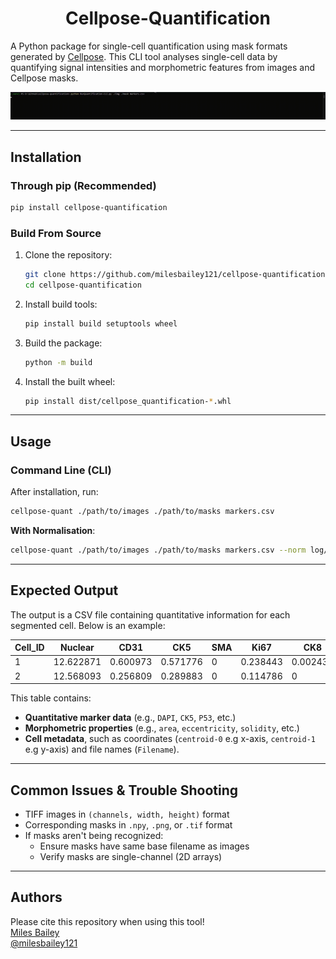 <h1 align="center">Cellpose-Quantification</h1>

A Python package for single-cell quantification using mask formats generated by [Cellpose](https://github.com/MouseLand/cellpose). This CLI tool analyses single-cell data by quantifying signal intensities and morphometric features from images and Cellpose masks.

![Demo](src/assets/gifs/cellpose-quantification.gif)

---

## Installation

### Through pip (Recommended)
```bash
pip install cellpose-quantification
```

### Build From Source
1. Clone the repository:
   ```bash
   git clone https://github.com/milesbailey121/cellpose-quantification.git
   cd cellpose-quantification
   ```
2. Install build tools:
   ```bash
   pip install build setuptools wheel
   ```
3. Build the package:
   ```bash
   python -m build
   ```
4. Install the built wheel:
   ```bash
   pip install dist/cellpose_quantification-*.whl
   ```

---

## Usage

### Command Line (CLI)
After installation, run:
```bash
cellpose-quant ./path/to/images ./path/to/masks markers.csv
```

**With Normalisation**:
```bash
cellpose-quant ./path/to/images ./path/to/masks markers.csv --norm log/minmax
```

---

## Expected Output

The output is a CSV file containing quantitative information for each segmented cell. Below is an example:  

| Cell_ID | Nuclear   | CD31       | CK5       | SMA | Ki67       | CK8       | CCASP3      | area | centroid-0 | centroid-1 | perimeter | eccentricity | solidity   | orientation | Filename    |  
|---------|-----------|------------|-----------|-----|------------|-----------|-------------|------|------------|------------|-----------|--------------|------------|-------------|-------------|
| 1       | 12.622871 | 0.600973   | 0.571776  | 0   | 0.238443   | 0.002433  | 0.381995    | 411  | 200.211679 | 697.878345 | 96.041631 | 0.959712     | 0.942661   | 0.067159    | Image_1.tif |  
| 2       | 12.568093 | 0.256809   | 0.289883  | 0   | 0.114786   | 0         | 1.830739    | 514  | 244.719844 | 698.120623 | 115.213203| 0.974378     | 0.955390   | 0.045165    | Image_1.tif |  

This table contains:  
- **Quantitative marker data** (e.g., `DAPI`, `CK5`, `P53`, etc.)  
- **Morphometric properties** (e.g., `area`, `eccentricity`, `solidity`, etc.)  
- **Cell metadata**, such as coordinates (`centroid-0` e.g x-axis, `centroid-1` e.g y-axis) and file names (`Filename`).  

---

## Common Issues & Trouble Shooting

- TIFF images in `(channels, width, height)` format
- Corresponding masks in `.npy`, `.png`, or `.tif` format
- If masks aren't being recognized:
   - Ensure masks have same base filename as images
   - Verify masks are single-channel (2D arrays)

---

## Authors
Please cite this repository when using this tool!  
[Miles Bailey](https://github.com/milesbailey121)  
[@milesbailey121](https://twitter.com/milesbailey121)
```


